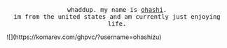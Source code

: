 <p align="center">
  <samp>whaddup. my name is <a href="https://github.com/jackhli">ohashi</a>.<br> im from the united states and am currently just enjoying life.</samp>
</p>
![](https://komarev.com/ghpvc/?username=ohashizu)
